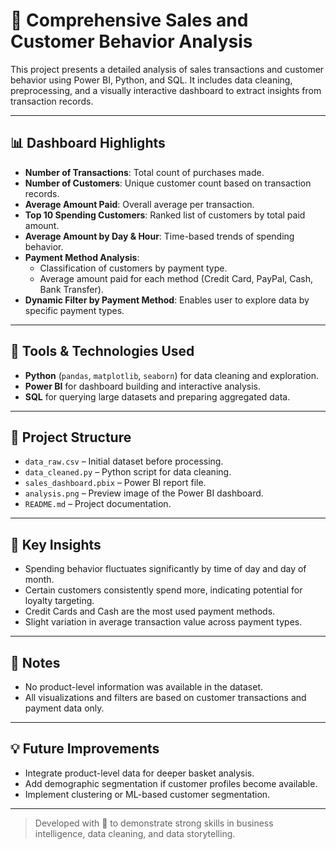 # 🧾 Comprehensive Sales and Customer Behavior Analysis

This project presents a detailed analysis of sales transactions and customer behavior using Power BI, Python, and SQL. It includes data cleaning, preprocessing, and a visually interactive dashboard to extract insights from transaction records.

---

## 📊 Dashboard Highlights

- **Number of Transactions**: Total count of purchases made.
- **Number of Customers**: Unique customer count based on transaction records.
- **Average Amount Paid**: Overall average per transaction.
- **Top 10 Spending Customers**: Ranked list of customers by total paid amount.
- **Average Amount by Day & Hour**: Time-based trends of spending behavior.
- **Payment Method Analysis**:
  - Classification of customers by payment type.
  - Average amount paid for each method (Credit Card, PayPal, Cash, Bank Transfer).
- **Dynamic Filter by Payment Method**: Enables user to explore data by specific payment types.

---

## 🧪 Tools & Technologies Used

- **Python** (`pandas`, `matplotlib`, `seaborn`) for data cleaning and exploration.
- **Power BI** for dashboard building and interactive analysis.
- **SQL** for querying large datasets and preparing aggregated data.

---

## 📁 Project Structure

- `data_raw.csv` – Initial dataset before processing.
- `data_cleaned.py` – Python script for data cleaning.
- `sales_dashboard.pbix` – Power BI report file.
- `analysis.png` – Preview image of the Power BI dashboard.
- `README.md` – Project documentation.

---

## 🚀 Key Insights

- Spending behavior fluctuates significantly by time of day and day of month.
- Certain customers consistently spend more, indicating potential for loyalty targeting.
- Credit Cards and Cash are the most used payment methods.
- Slight variation in average transaction value across payment types.

---

## 📌 Notes

- No product-level information was available in the dataset.
- All visualizations and filters are based on customer transactions and payment data only.

---

## 💡 Future Improvements

- Integrate product-level data for deeper basket analysis.
- Add demographic segmentation if customer profiles become available.
- Implement clustering or ML-based customer segmentation.

---

> Developed with 💙 to demonstrate strong skills in business intelligence, data cleaning, and data storytelling.
